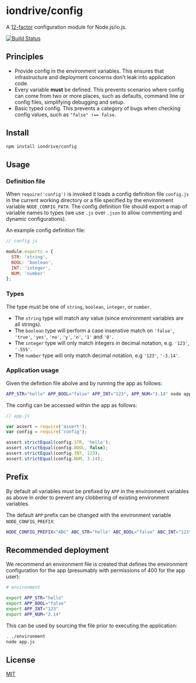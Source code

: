 # iondrive/config

A [12-factor](http://12factor.net/config) configuration module for Node.js/io.js.

[![Build Status][travis-image]][travis-url]

## Principles

  * Provide config in the environment variables. This ensures that infrastructure and deployment concerns don't leak into application code.
  * Every variable **must** be defined. This prevents scenarios where config can come from two or more places, such as defaults, command line or config files, simplifying debugging and setup.
  * Basic typed config. This prevents a category of bugs when checking config values, such as `"false" !== false`.

## Install

```bash
npm install iondrive/config
```

## Usage

### Definition file

When `require('config')` is invoked it loads a config definition file `config.js` in the current working directory or a file specified by the environment variable `NODE_CONFIG_PATH`. The config definition file should export a map of variable names to types (we use `.js` over `.json` to allow commenting and dynamic configurations).

An example config definition file:

```js
// config.js

module.exports = {
  STR: 'string',
  BOOL: 'boolean',
  INT: 'integer',
  NUM: 'number'
};
```

### Types

The type must be one of `string`, `boolean`, `integer`, or `number`.

  * The `string` type will match any value (since environment variables are all strings).
  * The `boolean` type will perform a case insenstive match on `'false'`, `'true'`, `'yes'`, `'no'`, `'y'`, `'n'`, `'1'` and `'0'`.
  * The `integer` type will only match integers in decimal notation, e.g. `'123'`, `'-555'`.
  * The `number` type will only match decimal notation, e.g `'123'`, `'-3.14'`.

### Application usage

Given the defintion file abolve and by running the app as follows:

```bash
APP_STR="hello" APP_BOOL="false" APP_INT="123", APP_NUM="3.14" node app.js
```

The config can be accessed within the app as follows:

```js
// app.js

var assert = require('assert');
var config = require('config');

assert.strictEqual(config.STR, 'hello');
assert.strictEqual(config.BOOL, false);
assert.strictEqual(config.INT, 123);
assert.strictEqual(config.NUM, 3.14);
```

## Prefix

By default all variables must be prefixed by `APP` in the environment variables as above in order to prevent any clobbering of existing environment variables.

The default `APP` prefix can be changed with the environment variable `NODE_CONFIG_PREFIX`:

```bash
NODE_CONFIG_PREFIX="ABC" ABC_STR="hello" ABC_BOOL="false" ABC_INT="123", ABC_NUM="3.14" node app.js
```

## Recommended deployment

We recommend an environment file is created that defines the environment configuration for the app (presumably with permissions of 400 for the app user):

```bash
# environment

export APP_STR="hello"
export APP_BOOL="false"
export APP_INT="123"
export APP_NUM="3.14"
```

This can be used by sourcing the file prior to executing the application:

```bash
. ./environment
node app.js
```

## License

[MIT](LICENSE)

[travis-image]: https://img.shields.io/travis/iondrive/config.svg
[travis-url]: https://travis-ci.org/iondrive/config
